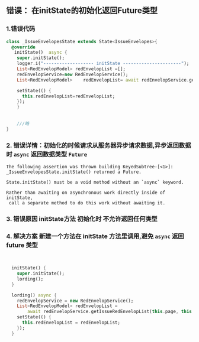 ## 错误： 在initState的初始化返回Future类型


### 1.错误代码
``` dart
class _IssueEnvelopesState extends State<IssueEnvelopes>{
  @override
   initState()  async {
    super.initState();
    logger.i("------------------- initState ----------------------");
    List<RedEnvelopModel> redEnvelopList =[];
    redEnvelopService=new RedEnvelopService();
    List<RedEnvelopModel>    redEnvelopList= await redEnvelopService.getIssueRedEnvelopList(this.page,this.limit) ;

    setState(() {
      this.redEnvelopList=redEnvelopList;
    });
    }
    
    
    ///略
}
```




### 2. 错误详情：初始化的时候请求从服务器异步请求数据,异步返回数据时  `async` 返回数据类型 `Future` 
```text
The following assertion was thrown building KeyedSubtree-[<1>]:
_IssueEnvelopesState.initState() returned a Future.

State.initState() must be a void method without an `async` keyword.

Rather than awaiting on asynchronous work directly inside of initState,
 call a separate method to do this work without awaiting it.
```

### 3. 错误原因  initState方法 初始化时 不允许返回任何类型 


### 4. 解决方案 新建一个方法在 initState 方法里调用,避免 `async` 返回future 类型 


```dart


  initState() {
    super.initState();
    lording();
  }

  lording() async {
    redEnvelopService = new RedEnvelopService();
    List<RedEnvelopModel> redEnvelopList =
        await redEnvelopService.getIssueRedEnvelopList(this.page, this.limit);
    setState(() {
      this.redEnvelopList = redEnvelopList;
    });
  }

```
